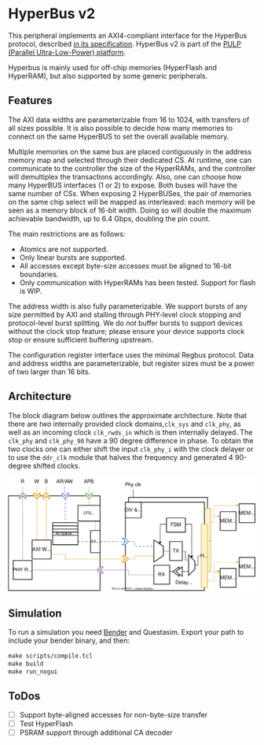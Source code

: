 # HyperBus v2

This peripheral implements an AXI4-compliant interface for the HyperBus protocol, described [in its specification](https://www.cypress.com/file/213356/download). HyperBus v2 is part of the [PULP (Parallel Ultra-Low-Power) platform](https://pulp-platform.org/).

Hyperbus is mainly used for off-chip memories (HyperFlash and HyperRAM), but also supported by some generic peripherals.

## Features

The AXI data widths are parameterizable from 16 to 1024, with transfers of all sizes possible. It is also possible to decide how many memories to connect on the same HyperBUS to set the overall available memory.

Multiple memories on the same bus are placed contiguously in the address memory map and selected through their dedicated CS. At runtime, one can communicate to the controller the size
of the HyperRAMs, and the controller will demultiplex the transactions accordingly. Also, one can choose how many HyperBUS interfaces (1 or 2) to expose. Both buses will have the same number of CSs.
When exposing 2 HyperBUSes, the pair of memories on the same chip select will be mapped as interleaved: each memory will be seen as a memory block of 16-bit width. Doing so will double the maximum achievable bandwidth, up to 6.4 Gbps,
doubling the pin count.

The main restrictions are as follows:

- Atomics are not supported.
- Only linear bursts are supported.
- All accesses except byte-size accesses must be aligned to 16-bit boundaries.
- Only communication with HyperRAMs has been tested. Support for flash is WIP.

The address width is also fully parameterizable. We support bursts of any size permitted by AXI and stalling through PHY-level clock stopping and protocol-level burst splitting. We do _not_ buffer bursts to support devices without the clock stop feature; please ensure your device supports clock stop or ensure sufficient buffering upstream.

The configuration register interface uses the minimal Regbus protocol. Data and address widths are parameterizable, but register sizes must be a power of two larger than 16 bits.

## Architecture

The block diagram below outlines the approximate architecture. Note that there are *two* internally provided clock domains,`clk_sys` and `clk_phy`, as well as an incoming clock `clk_rwds_in` which is then internally delayed.
The `clk_phy` and `clk_phy_90` have a 90 degree difference in phase. To obtain the two clocks one can either shift the input `clk_phy_i` with the clock delayer or to use the `ddr_clk` module that halves the frequency and generated 4 90-degree shifted clocks. 

![HyperBus v2 block diagram](./docs/axi_hyper.svg)

## Simulation

To run a simulation you need [Bender](https://github.com/pulp-platform/bender) and Questasim. Export your path to include your bender binary, and then:

```
make scripts/compile.tcl
make build
make run_nogui
```

## ToDos

- [ ] Support byte-aligned accesses for non-byte-size transfer
- [ ] Test HyperFlash
- [ ] PSRAM support through additional CA decoder
